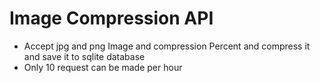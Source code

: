 # Image Compression API

- Accept jpg and png Image and compression Percent and compress it and save it to sqlite database
- Only 10 request can be made per hour

